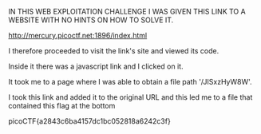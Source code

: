 IN THIS WEB EXPLOITATION CHALLENGE I WAS GIVEN THIS LINK TO A WEBSITE WITH NO HINTS ON HOW TO SOLVE IT. 

http://mercury.picoctf.net:1896/index.html

I therefore proceeded to visit the link's site and viewed its code.

Inside it there was a javascript link and I clicked on it.

It took me to a page where I was able to obtain a file path '/JISxzHyW8W'.

I took this link and added it to the original URL and this led me to a file that contained this flag at the bottom

picoCTF{a2843c6ba4157dc1bc052818a6242c3f}

